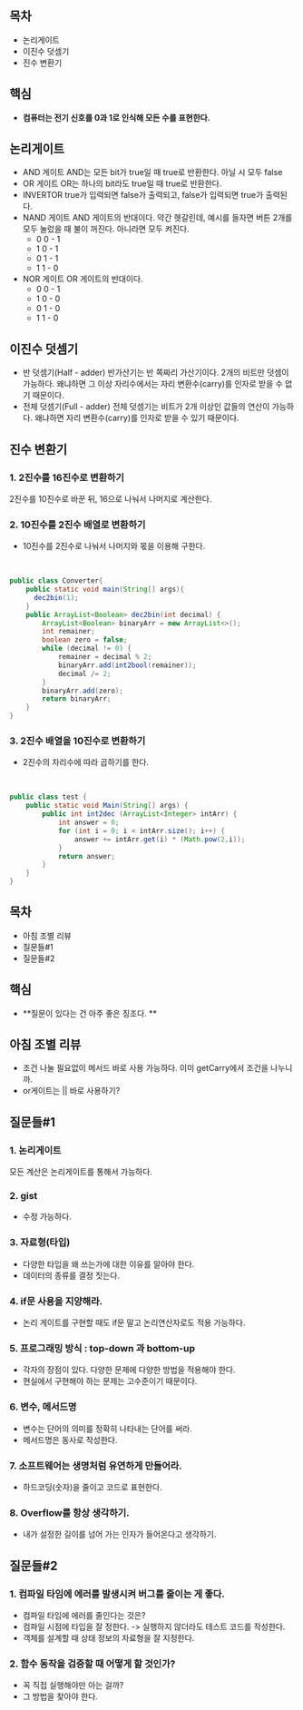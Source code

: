 ## 목차
- 논리게이트
- 이진수 덧셈기
- 진수 변환기

## 핵심
- **컴퓨터는 전기 신호를 0과 1로 인식해 모든 수를 표현한다.**

## 논리게이트
- AND 게이트
AND는 모든 bit가 true일 때 true로 반환한다. 아닐 시 모두 false
- OR 게이트
OR는 하나의 bit라도 true일 때 true로 반환한다.
- INVERTOR
true가 입력되면 false가 출력되고, false가 입력되면 true가 출력된다.
- NAND 게이트
AND 게이트의 반대이다. 약간 헷갈린데, 예시를 들자면 버튼 2개를 모두 눌렀을 때 불이 꺼진다. 아니라면 모두 켜진다.
    - 0 0 -  1
    - 1 0 -  1
    - 0 1 -  1
    - 1 1 -  0
- NOR 게이트
OR 게이트의 반대이다.
    - 0 0 - 1
    - 1 0 - 0
    - 0 1 - 0
    - 1 1 - 0

## 이진수 덧셈기
- 반 덧셈기(Half - adder)
반가산기는 반 쪽짜리 가산기이다. 2개의 비트만 덧셈이 가능하다. 왜냐하면 그 이상 자리수에서는 자리 변환수(carry)를 인자로 받을 수 없기 때문이다.
- 전체 덧셈기(Full - adder)
전체 덧셈기는 비트가 2개 이상인 값들의 연산이 가능하다. 왜냐하면 자리 변환수(carry)를 인자로 받을 수 있기 때문이다.

## 진수 변환기
### 1. 2진수를 16진수로 변환하기
2진수를 10진수로 바꾼 뒤, 16으로 나눠서 나머지로 계산한다.

### 2. 10진수를 2진수 배열로 변환하기
- 10진수를 2진수로 나눠서 나머지와 몫을 이용해 구한다.
<br>

```java
public class Converter{
    public static void main(String[] args){
      dec2bin(1);
    }
    public ArrayList<Boolean> dec2bin(int decimal) {
        ArrayList<Boolean> binaryArr = new ArrayList<>();
        int remainer;
        boolean zero = false;
        while (decimal != 0) {
            remainer = decimal % 2;
            binaryArr.add(int2bool(remainer));
            decimal /= 2;
        }
        binaryArr.add(zero);
        return binaryArr;
    }
}
```


### 3. 2진수 배열을 10진수로 변환하기
- 2진수의 자리수에 따라 곱하기를 한다.
<br>

```java
public class test {
    public static void Main(String[] args) {
        public int int2dec (ArrayList<Integer> intArr) {
            int answer = 0;
            for (int i = 0; i < intArr.size(); i++) {
                answer += intArr.get(i) * (Math.pow(2,i));
            }
            return answer;
        }
    }
}
```

## 목차
- 아침 조별 리뷰
- 질문들#1
- 질문들#2

## 핵심
- **질문이 있다는 건 아주 좋은 징조다. **

## 아침 조별 리뷰
- 조건 나눌 필요없이 메서드 바로 사용 가능하다. 이미 getCarry에서 조건을 나누니까.
- or게이트는 || 바로 사용하기?

## 질문들#1

### 1. 논리게이트
모든 계산은 논리게이트를 통해서 가능하다.

### 2. gist
- 수정 가능하다.

### 3. 자료형(타입)
- 다양한 타입을 왜 쓰는가에 대한 이유를 알아야 한다.
- 데이터의 종류를 결정 짓는다.

### 4. if문 사용을 지양해라.
- 논리 게이트를 구현할 때도 if문 말고 논리연산자로도 적용 가능하다.

### 5. 프로그래밍 방식 : top-down 과 bottom-up
- 각자의 장점이 있다. 다양한 문제에 다양한 방법을 적용해야 한다.
- 현실에서 구현해야 하는 문제는 고수준이기 때문이다.

### 6. 변수, 메서드명
- 변수는 단어의 의미를 정확히 나타내는 단어를 써라.
- 메서드명은 동사로 작성한다.

### 7. 소프트웨어는 생명처럼 유연하게 만들어라.
- 하드코딩(숫자)을 줄이고 코드로 표현한다.

### 8. Overflow를 항상 생각하기.
- 내가 설정한 길이를 넘어 가는 인자가 들어온다고 생각하기.

## 질문들#2

### 1. 컴파일 타임에 에러를 발생시켜 버그를 줄이는 게 좋다.
- 컴파일 타임에 에러를 줄인다는 것은?
- 컴파일 시점에 타입을 잘 정한다. -> 실행하지 않더라도 테스트 코드를 작성한다.
- 객체를 설계할 때 상태 정보의 자료형을 잘 지정한다.

### 2. 함수 동작을 검증할 때 어떻게 할 것인가?
- 꼭 직접 실행해야만 아는 걸까?
- 그 방법을 찾아야 한다.